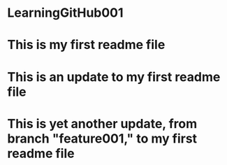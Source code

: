 # LearningGitHub001

# This is my first readme file

# This is an update to  my first readme file

# This is yet another update, from branch "feature001," to my first readme file